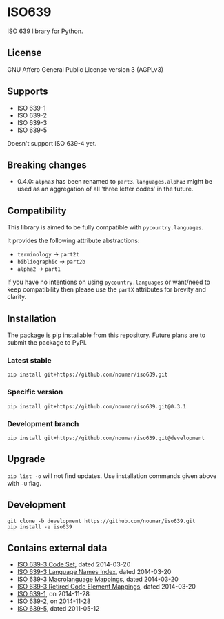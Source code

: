 # ISO639
ISO 639 library for Python.

## License
GNU Affero General Public License version 3 (AGPLv3)

## Supports
- ISO 639-1
- ISO 639-2
- ISO 639-3
- ISO 639-5

Doesn't support ISO 639-4 yet.

## Breaking changes
- 0.4.0: ```alpha3``` has been renamed to ```part3```. ```languages.alpha3``` might be used as an aggregation of all 'three letter codes' in the future.

## Compatibility
This library is aimed to be fully compatible with ```pycountry.languages```.

It provides the following attribute abstractions:

- ```terminology``` -> ```part2t```
- ```bibliographic``` -> ```part2b```
- ```alpha2``` -> ```part1```

If you have no intentions on using ```pycountry.languages``` or want/need to keep compatibility then please use the ```partX``` attributes for brevity and clarity.

## Installation
The package is pip installable from this repository. Future plans are to submit the package to PyPI.

### Latest stable
```
pip install git+https://github.com/noumar/iso639.git
```

### Specific version
```
pip install git+https://github.com/noumar/iso639.git@0.3.1
```

### Development branch
```
pip install git+https://github.com/noumar/iso639.git@development
```

## Upgrade
```pip list -o``` will not find updates. Use installation commands given above with ```-U``` flag.

## Development
```
git clone -b development https://github.com/noumar/iso639.git
pip install -e iso639
```

## Contains external data
- [ISO 639-3 Code Set](http://www-01.sil.org/iso639-3/iso-639-3.tab), dated 2014-03-20
- [ISO 639-3 Language Names Index](http://www-01.sil.org/iso639-3/iso-639-3_Name_Index.tab), dated 2014-03-20
- [ISO 639-3 Macrolanguage Mappings](http://www-01.sil.org/iso639-3/iso-639-3-macrolanguages.tab), dated 2014-03-20
- [ISO 639-3 Retired Code Element Mappings](http://www-01.sil.org/iso639-3/iso-639-3_Retirements.tab), dated 2014-03-20
- [ISO 639-1](http://id.loc.gov/vocabulary/iso639-1.tsv), on 2014-11-28
- [ISO 639-2](http://id.loc.gov/vocabulary/iso639-2.tsv), on 2014-11-28
- [ISO 639-5](http://id.loc.gov/vocabulary/iso639-5.tsv), dated 2011-05-12
